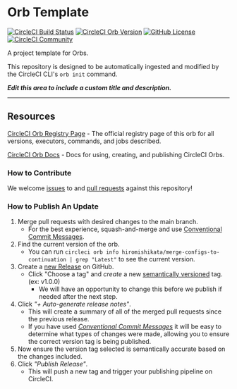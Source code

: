 # Orb Template


[![CircleCI Build Status](https://circleci.com/gh/HiromiShikata/circleci-orb-merge-configs-to-continuation.svg?style=shield "CircleCI Build Status")](https://circleci.com/gh/HiromiShikata/circleci-orb-merge-configs-to-continuation) [![CircleCI Orb Version](https://badges.circleci.com/orbs/hiromishikata/merge-configs-to-continuation.svg)](https://circleci.com/orbs/registry/orb/hiromishikata/merge-configs-to-continuation) [![GitHub License](https://img.shields.io/badge/license-MIT-lightgrey.svg)](https://raw.githubusercontent.com/HiromiShikata/circleci-orb-merge-configs-to-continuation/master/LICENSE) [![CircleCI Community](https://img.shields.io/badge/community-CircleCI%20Discuss-343434.svg)](https://discuss.circleci.com/c/ecosystem/orbs)



A project template for Orbs.

This repository is designed to be automatically ingested and modified by the CircleCI CLI's `orb init` command.

_**Edit this area to include a custom title and description.**_

---

## Resources

[CircleCI Orb Registry Page](https://circleci.com/orbs/registry/orb/hiromishikata/merge-configs-to-continuation) - The official registry page of this orb for all versions, executors, commands, and jobs described.

[CircleCI Orb Docs](https://circleci.com/docs/2.0/orb-intro/#section=configuration) - Docs for using, creating, and publishing CircleCI Orbs.

### How to Contribute

We welcome [issues](https://github.com/HiromiShikata/circleci-orb-merge-configs-to-continuation/issues) to and [pull requests](https://github.com/HiromiShikata/circleci-orb-merge-configs-to-continuation/pulls) against this repository!

### How to Publish An Update
1. Merge pull requests with desired changes to the main branch.
    - For the best experience, squash-and-merge and use [Conventional Commit Messages](https://conventionalcommits.org/).
2. Find the current version of the orb.
    - You can run `circleci orb info hiromishikata/merge-configs-to-continuation | grep "Latest"` to see the current version.
3. Create a [new Release](https://github.com/HiromiShikata/circleci-orb-merge-configs-to-continuation/releases/new) on GitHub.
    - Click "Choose a tag" and _create_ a new [semantically versioned](http://semver.org/) tag. (ex: v1.0.0)
      - We will have an opportunity to change this before we publish if needed after the next step.
4.  Click _"+ Auto-generate release notes"_.
    - This will create a summary of all of the merged pull requests since the previous release.
    - If you have used _[Conventional Commit Messages](https://conventionalcommits.org/)_ it will be easy to determine what types of changes were made, allowing you to ensure the correct version tag is being published.
5. Now ensure the version tag selected is semantically accurate based on the changes included.
6. Click _"Publish Release"_.
    - This will push a new tag and trigger your publishing pipeline on CircleCI.